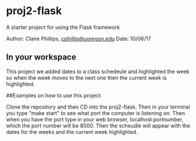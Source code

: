 # proj2-flask
A starter project for using the Flask framework

Author: Claire Phillips, cphillip@uoregon.edu
Date: 10/06/17

## In your workspace

This project we added dates to a class schedeule and highlighted the week so when
the week moves to the next one then the current week is highlighted.


##Examples on how to use this project

Clone the repository and then CD into the proj2-flask. Then in your terminal 
you type "make start" to see what port the computer is listening on. Then when
you have the port type in your web browser, localhost:portnumber, which the port
number will be 8000. Then the scheudle will appear with the dates for the weeks
and the current week highlighted. 


